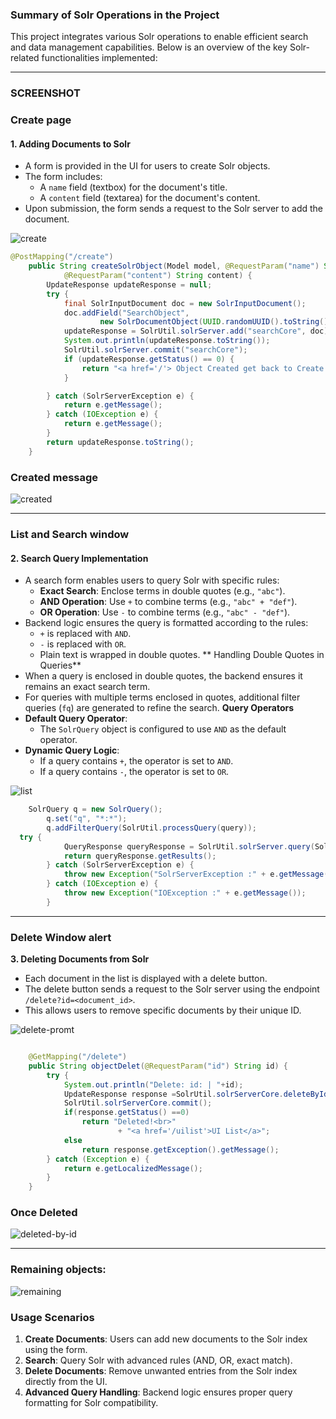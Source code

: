 ### **Summary of Solr Operations in the Project**

This project integrates various Solr operations to enable efficient search and data management capabilities. Below is an overview of the key Solr-related functionalities implemented:

---
### SCREENSHOT

### Create page
#### **1. Adding Documents to Solr**
- A form is provided in the UI for users to create Solr objects.
- The form includes:
  - A `name` field (textbox) for the document's title.
  - A `content` field (textarea) for the document's content.
- Upon submission, the form sends a request to the Solr server to add the document.

![create](https://github.com/user-attachments/assets/d5766d3f-03e5-4cb2-b378-8b5b9e2dd840)

```java
@PostMapping("/create")
	public String createSolrObject(Model model, @RequestParam("name") String name,
			@RequestParam("content") String content) {
		UpdateResponse updateResponse = null;
		try {
			final SolrInputDocument doc = new SolrInputDocument();
			doc.addField("SearchObject",
					new SolrDocumentObject(UUID.randomUUID().toString(), name, content).toString());
			updateResponse = SolrUtil.solrServer.add("searchCore", doc);
			System.out.println(updateResponse.toString());
			SolrUtil.solrServer.commit("searchCore");
			if (updateResponse.getStatus() == 0) {
				return "<a href='/'> Object Created get back to Create page</a>";
			}

		} catch (SolrServerException e) {
			return e.getMessage();
		} catch (IOException e) {
			return e.getMessage();
		}
		return updateResponse.toString();
	}
```

### Created message
![created](https://github.com/user-attachments/assets/1a27523a-cb26-4be6-8082-f659088977ec)

---

### List and Search window

#### **2. Search Query Implementation**
- A search form enables users to query Solr with specific rules:
  - **Exact Search**: Enclose terms in double quotes (e.g., `"abc"`).
  - **AND Operation**: Use `+` to combine terms (e.g., `"abc" + "def"`).
  - **OR Operation**: Use `-` to combine terms (e.g., `"abc" - "def"`).
- Backend logic ensures the query is formatted according to the rules:
  - `+` is replaced with `AND`.
  - `-` is replaced with `OR`.
  - Plain text is wrapped in double quotes.
 ** Handling Double Quotes in Queries**
- When a query is enclosed in double quotes, the backend ensures it remains an exact search term.
- For queries with multiple terms enclosed in quotes, additional filter queries (`fq`) are generated to refine the search.
**Query Operators**
- **Default Query Operator**:
  - The `SolrQuery` object is configured to use `AND` as the default operator.
- **Dynamic Query Logic**:
  - If a query contains `+`, the operator is set to `AND`.
  - If a query contains `-`, the operator is set to `OR`.

![list](https://github.com/user-attachments/assets/bb6fbdee-95c5-422f-ae89-be64cff3cf19)
```java
    SolrQuery q = new SolrQuery();
		q.set("q", "*:*");
		q.addFilterQuery(SolrUtil.processQuery(query));
  try {
			QueryResponse queryResponse = SolrUtil.solrServer.query(SolrUtil.coreName, q);
			return queryResponse.getResults();
		} catch (SolrServerException e) {
			throw new Exception("SolrServerException :" + e.getMessage());
		} catch (IOException e) {
			throw new Exception("IOException :" + e.getMessage());
		}
```

---

### Delete Window alert
**3. Deleting Documents from Solr**
- Each document in the list is displayed with a delete button.
- The delete button sends a request to the Solr server using the endpoint `/delete?id=<document_id>`.
- This allows users to remove specific documents by their unique ID.

![delete-promt](https://github.com/user-attachments/assets/dfa511b2-638c-4f58-8fda-cb2cb2fa5764)

```java

	@GetMapping("/delete")
	public String objectDelet(@RequestParam("id") String id) {
		try {
			System.out.println("Delete: id: | "+id);
			UpdateResponse response =SolrUtil.solrServerCore.deleteById(id);
			SolrUtil.solrServerCore.commit();
			if(response.getStatus() ==0)
				return "Deleted!<br>"
						+ "<a href='/uilist'>UI List</a>";
			else
				return response.getException().getMessage();
		} catch (Exception e) {
			return e.getLocalizedMessage();
		}
	}

```

### Once Deleted
![deleted-by-id](https://github.com/user-attachments/assets/f9a26812-d24b-456c-8af7-50cf40e7f93d)

---

### Remaining objects:
![remaining](https://github.com/user-attachments/assets/6ec2fcfb-5ef8-4838-b2ca-10941a199a20)

### **Usage Scenarios**
1. **Create Documents**: Users can add new documents to the Solr index using the form.
2. **Search**: Query Solr with advanced rules (AND, OR, exact match).
3. **Delete Documents**: Remove unwanted entries from the Solr index directly from the UI.
4. **Advanced Query Handling**: Backend logic ensures proper query formatting for Solr compatibility.
